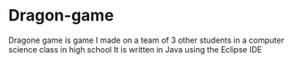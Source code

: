 # Dragon-game
Dragone game is game I made on a team of 3 other students in a computer science class in high school
It is written in Java using the Eclipse IDE
